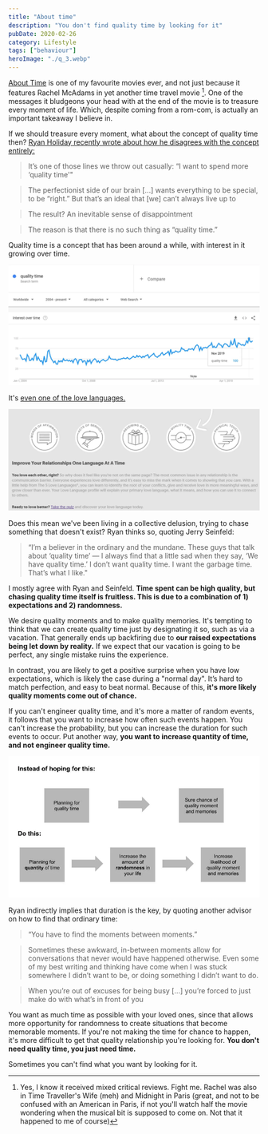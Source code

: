 ```yaml
---
title: "About time"
description: "You don't find quality time by looking for it"
pubDate: 2020-02-26
category: Lifestyle
tags: ["behaviour"]
heroImage: "./q_3.webp"
---
```


[About Time](<https://en.wikipedia.org/wiki/About_Time_(2013_film)> "About") is one of my favourite movies ever, and not just because it features Rachel McAdams in yet another time travel movie [^1]. One of the messages it bludgeons your head with at the end of the movie is to treasure every moment of life. Which, despite coming from a rom-com, is actually an important takeaway I believe in.

If we should treasure every moment, what about the concept of quality time then? [Ryan Holiday recently wrote about how he disagrees with the concept entirely:](https://forge.medium.com/theres-no-such-thing-as-quality-time-58db618c099d "Ryan")

> It’s one of those lines we throw out casually: “I want to spend more ‘quality time'"

> The perfectionist side of our brain \[...\] wants everything to be special, to be “right.” But that’s an ideal that \[we\] can’t always live up to

> The result? An inevitable sense of disappointment

> The reason is that there is no such thing as “quality time.”

Quality time is a concept that has been around a while, with interest in it growing over time.

![post](./q_1.webp)

It's [even one of the love languages.](https://www.5lovelanguages.com/ "love")

![post](./q_2.webp)

Does this mean we've been living in a collective delusion, trying to chase something that doesn't exist? Ryan thinks so, quoting Jerry Seinfeld:

> “I’m a believer in the ordinary and the mundane. These guys that talk about ‘quality time’ — I always find that a little sad when they say, ‘We have quality time.’ I don’t want quality time. I want the garbage time. That’s what I like."

I mostly agree with Ryan and Seinfeld. **Time spent can be high quality, but chasing quality time itself is fruitless. This is due to a combination of 1) expectations and 2) randomness.**

We desire quality moments and to make quality memories. It's tempting to think that we can create quality time just by designating it so, such as via a vacation. That generally ends up backfiring due to **our raised expectations being let down by reality.** If we expect that our vacation is going to be perfect, any single mistake ruins the experience.

In contrast, you are likely to get a positive surprise when you have low expectations, which is likely the case during a "normal day". It’s hard to match perfection, and easy to beat normal. Because of this, **it's more likely quality moments come out of chance.**

If you can't engineer quality time, and it's more a matter of random events, it follows that you want to increase how often such events happen. You can't increase the probability, but you can increase the duration for such events to occur. Put another way, **you want to increase quantity of time, and not engineer quality time.**

![post](./q_3.webp)

Ryan indirectly implies that duration is the key, by quoting another advisor on how to find that ordinary time:

> “You have to find the moments between moments.”

> Sometimes these awkward, in-between moments allow for conversations that never would have happened otherwise. Even some of my best writing and thinking have come when I was stuck somewhere I didn’t want to be, or doing something I didn’t want to do.

> When you’re out of excuses for being busy \[...\] you’re forced to just make do with what’s in front of you

You want as much time as possible with your loved ones, since that allows more opportunity for randomness to create situations that become memorable moments. If you're not making the time for chance to happen, it's more difficult to get that quality relationship you're looking for. **You don't need quality time, you just need time.**

Sometimes you can't find what you want by looking for it.

[^1]: Yes, I know it received mixed critical reviews. Fight me. Rachel was also in Time Traveller's Wife (meh) and Midnight in Paris (great, and not to be confused with an American in Paris, if not you'll watch half the movie wondering when the musical bit is supposed to come on. Not that it happened to me of course)
